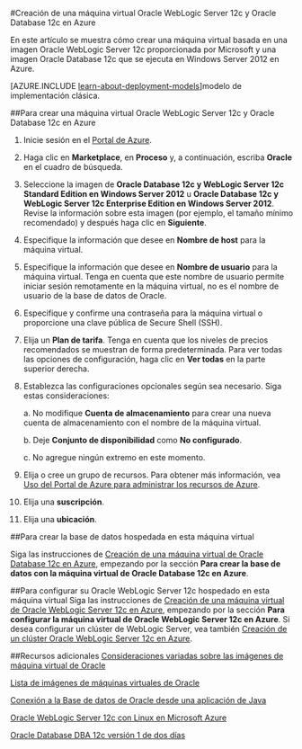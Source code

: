 <properties
	pageTitle="Creación de una VM de Oracle WebLogic Server y Database | Microsoft Azure"
	description="Cree una imagen de Oracle WebLogic Server 12c y Oracle Database 12c Azure que se ejecute en Windows Server 2012, con el modelo de implementación del Administrador de recursos."
	services="virtual-machines"
	authors="bbenz"
	documentationCenter=""
	tags="azure-resource-manager"/>

<tags
	ms.service="virtual-machines"
	ms.devlang="na"
	ms.topic="article"
	ms.tgt_pltfrm="vm-windows"
	ms.workload="infrastructure-services"
	ms.date="06/22/2015"
	ms.author="bbenz" />

#Creación de una máquina virtual Oracle WebLogic Server 12c y Oracle Database 12c en Azure

En este artículo se muestra cómo crear una máquina virtual basada en una imagen Oracle WebLogic Server 12c proporcionada por Microsoft y una imagen Oracle Database 12c que se ejecuta en Windows Server 2012 en Azure.

[AZURE.INCLUDE [learn-about-deployment-models](../../includes/learn-about-deployment-models-rm-include.md)]modelo de implementación clásica.


##Para crear una máquina virtual Oracle WebLogic Server 12c y Oracle Database 12c en Azure

1. Inicie sesión en el [Portal de Azure](https://ms.portal.azure.com/).

2.	Haga clic en **Marketplace**, en **Proceso** y, a continuación, escriba **Oracle** en el cuadro de búsqueda.

3.	Seleccione la imagen de **Oracle Database 12c y WebLogic Server 12c Standard Edition en Windows Server 2012** u **Oracle Database 12c y WebLogic Server 12c Enterprise Edition en Windows Server 2012**. Revise la información sobre esta imagen (por ejemplo, el tamaño mínimo recomendado) y después haga clic en **Siguiente**.

4.	Especifique la información que desee en **Nombre de host** para la máquina virtual.

5.	Especifique la información que desee en **Nombre de usuario** para la máquina virtual. Tenga en cuenta que este nombre de usuario permite iniciar sesión remotamente en la máquina virtual, no es el nombre de usuario de la base de datos de Oracle.

6.	Especifique y confirme una contraseña para la máquina virtual o proporcione una clave pública de Secure Shell (SSH).

7.	Elija un **Plan de tarifa**. Tenga en cuenta que los niveles de precios recomendados se muestran de forma predeterminada. Para ver todas las opciones de configuración, haga clic en **Ver todas** en la parte superior derecha.

8. Establezca las configuraciones opcionales según sea necesario. Siga estas consideraciones:

	a. No modifique **Cuenta de almacenamiento** para crear una nueva cuenta de almacenamiento con el nombre de la máquina virtual.

	b. Deje **Conjunto de disponibilidad** como **No configurado**.

	c. No agregue ningún extremo en este momento.

9.	Elija o cree un grupo de recursos. Para obtener más información, vea [Uso del Portal de Azure para administrar los recursos de Azure](resource-group-portal.md).

10. Elija una **suscripción**.

11. Elija una **ubicación**.


##Para crear la base de datos hospedada en esta máquina virtual

Siga las instrucciones de [Creación de una máquina virtual de Oracle Database 12c en Azure](virtual-machines-creating-oracle-database-virtual-machine.md), empezando por la sección **Para crear la base de datos con la máquina virtual de Oracle Database 12c en Azure**.

##Para configurar su Oracle WebLogic Server 12c hospedado en esta máquina virtual
Siga las instrucciones de [Creación de una máquina virtual de Oracle WebLogic Server 12c en Azure](virtual-machines-creating-oracle-webLogic-server-12c-virtual-machine.md), empezando por la sección **Para configurar la máquina virtual de Oracle WebLogic Server 12c en Azure**. Si desea configurar un clúster de WebLogic Server, vea también [Creación de un clúster Oracle WebLogic Server 12c en Azure](virtual-machines-creating-oracle-webLogic-server-12c-cluster.md).

##Recursos adicionales
[Consideraciones variadas sobre las imágenes de máquina virtual de Oracle](miscellaneous-considerations-for-oracle-virtual-machine-images-new-article.md)

[Lista de imágenes de máquinas virtuales de Oracle](virtual-machines-oracle-list-oracle-virtual-machine-images.md)

[Conexión a la Base de datos de Oracle desde una aplicación de Java](http://docs.oracle.com/cd/E11882_01/appdev.112/e12137/getconn.htm#TDPJD136)

[Oracle WebLogic Server 12c con Linux en Microsoft Azure](http://www.oracle.com/technetwork/middleware/weblogic/learnmore/oracle-weblogic-on-azure-wp-2020930.pdf)

[Oracle Database DBA 12c versión 1 de dos días](http://docs.oracle.com/cd/E16655_01/server.121/e17643/toc.htm)

<!---HONumber=AcomDC_1203_2015-->